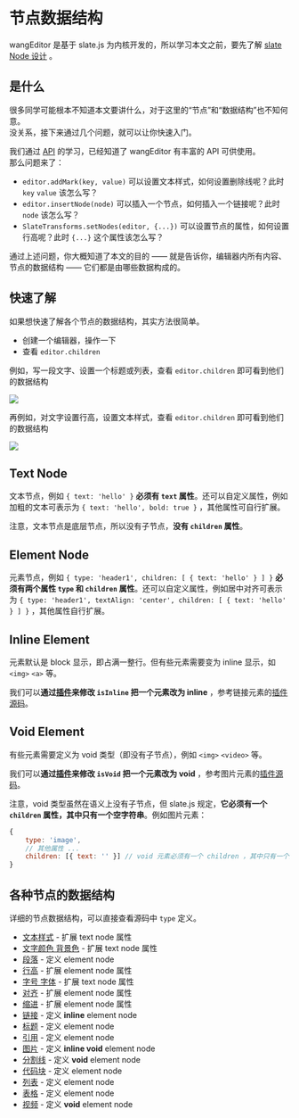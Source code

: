 # 节点数据结构

wangEditor 是基于 slate.js 为内核开发的，所以学习本文之前，要先了解 [slate Node 设计](https://docs.slatejs.org/concepts/02-nodes) 。

## 是什么

很多同学可能根本不知道本文要讲什么，对于这里的“节点”和“数据结构”也不知何意。<br>
没关系，接下来通过几个问题，就可以让你快速入门。

我们通过 [API](./API.md) 的学习，已经知道了 wangEditor 有丰富的 API 可供使用。<br>
那么问题来了：

- `editor.addMark(key, value)` 可以设置文本样式，如何设置删除线呢？此时 `key` `value` 该怎么写？
- `editor.insertNode(node)` 可以插入一个节点，如何插入一个链接呢？此时 `node` 该怎么写？
- `SlateTransforms.setNodes(editor, {...})` 可以设置节点的属性，如何设置行高呢？此时 `{...}` 这个属性该怎么写？

通过上述问题，你大概知道了本文的目的 —— 就是告诉你，编辑器内所有内容、节点的数据结构 —— 它们都是由哪些数据构成的。

## 快速了解

如果想快速了解各个节点的数据结构，其实方法很简单。
- 创建一个编辑器，操作一下
- 查看 `editor.children`

例如，写一段文字、设置一个标题或列表，查看 `editor.children` 即可看到他们的数据结构

![](/image/数据结构-1.png)

再例如，对文字设置行高，设置文本样式，查看 `editor.children` 即可看到他们的数据结构

![](/image/数据结构-2.png)

## Text Node

文本节点，例如 `{ text: 'hello' }` **必须有 `text` 属性**。还可以自定义属性，例如加粗的文本可表示为 `{ text: 'hello', bold: true }` ，其他属性可自行扩展。

注意，文本节点是底层节点，所以没有子节点，**没有 `children` 属性**。

## Element Node

元素节点，例如 `{ type: 'header1', children: [ { text: 'hello' } ] }` **必须有两个属性 `type` 和 `children` 属性**。还可以自定义属性，例如居中对齐可表示为 `{ type: 'header1', textAlign: 'center', children: [ { text: 'hello' } ] }` ，其他属性自行扩展。


## Inline Element

元素默认是 block 显示，即占满一整行。但有些元素需要变为 inline 显示，如 `<img>` `<a>` 等。

我们可以**通过[插件](./development.md#劫持编辑器事件和操作-插件)来修改 `isInline` 把一个元素改为 inline** ，参考链接元素的[插件源码](https://github.com/wangeditor-team/wangEditor/blob/master/packages/basic-modules/src/modules/link/plugin.ts)。

## Void Element

有些元素需要定义为 void 类型（即没有子节点），例如 `<img>` `<video>` 等。

我们可以**通过[插件](./development.md#劫持编辑器事件和操作-插件)来修改 `isVoid` 把一个元素改为 void** ，参考图片元素的[插件源码](https://github.com/wangeditor-team/wangEditor/blob/master/packages/basic-modules/src/modules/image/plugin.ts)。

注意，void 类型虽然在语义上没有子节点，但 slate.js 规定，**它必须有一个 `children` 属性，其中只有一个空字符串**。例如图片元素：

```js
{
    type: 'image',
    // 其他属性 ...
    children: [{ text: '' }] // void 元素必须有一个 children ，其中只有一个空字符串，重要！！！
}
```

## 各种节点的数据结构

详细的节点数据结构，可以直接查看源码中 `type` 定义。

- [文本样式](https://github.com/wangeditor-team/wangEditor/blob/master/packages/basic-modules/src/modules/text-style/custom-types.ts) - 扩展 text node 属性
- [文字颜色 背景色](https://github.com/wangeditor-team/wangEditor/blob/master/packages/basic-modules/src/modules/color/custom-types.ts) - 扩展 text node 属性
- [段落](https://github.com/wangeditor-team/wangEditor/blob/master/packages/basic-modules/src/modules/paragraph/custom-types.ts) - 定义 element node
- [行高](https://github.com/wangeditor-team/wangEditor/blob/master/packages/basic-modules/src/modules/line-height/custom-types.ts) - 扩展 element node 属性
- [字号 字体](https://github.com/wangeditor-team/wangEditor/blob/master/packages/basic-modules/src/modules/font-size-family/custom-types.ts) - 扩展 text node 属性
- [对齐](https://github.com/wangeditor-team/wangEditor/blob/master/packages/basic-modules/src/modules/justify/custom-types.ts) - 扩展 element node 属性
- [缩进](https://github.com/wangeditor-team/wangEditor/blob/master/packages/basic-modules/src/modules/indent/custom-types.ts) - 扩展 element node 属性
- [链接](https://github.com/wangeditor-team/wangEditor/blob/master/packages/basic-modules/src/modules/link/custom-types.ts) - 定义 **inline** element node
- [标题](https://github.com/wangeditor-team/wangEditor/blob/master/packages/basic-modules/src/modules/header/custom-types.ts) - 定义 element node
- [引用](https://github.com/wangeditor-team/wangEditor/blob/master/packages/basic-modules/src/modules/blockquote/custom-types.ts) - 定义 element node
- [图片](https://github.com/wangeditor-team/wangEditor/blob/master/packages/basic-modules/src/modules/image/custom-types.ts) - 定义 **inline void** element node
- [分割线](https://github.com/wangeditor-team/wangEditor/blob/master/packages/basic-modules/src/modules/divider/custom-types.ts) - 定义 **void** element node
- [代码块](https://github.com/wangeditor-team/wangEditor/blob/master/packages/basic-modules/src/modules/code-block/custom-types.ts) - 定义 element node
- [列表](https://github.com/wangeditor-team/wangEditor/blob/master/packages/list-module/src/module/custom-types.ts) - 定义 element node
- [表格](https://github.com/wangeditor-team/wangEditor/blob/master/packages/table-module/src/module/custom-types.ts) - 定义 element node
- [视频](https://github.com/wangeditor-team/wangEditor/blob/master/packages/video-module/src/module/custom-types.ts) - 定义 **void** element node
